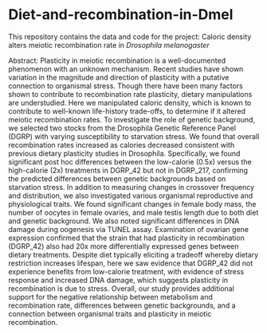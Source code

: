 # Diet-and-recombination-in-Dmel
This repository contains the data and code for the project: 
Caloric density alters meiotic recombination rate in *Drosophila melanogaster*

Abstract:
Plasticity in meiotic recombination is a well-documented phenomenon with an unknown mechanism. Recent studies have shown variation in the magnitude and direction of plasticity with a putative connection to organismal stress. Though there have been many factors shown to contribute to recombination rate plasticity, dietary manipulations are understudied. Here we manipulated caloric density, which is known to contribute to well-known life-history trade-offs, to determine if it altered meiotic recombination rates. To investigate the role of genetic background, we selected two stocks from the Drosophila Genetic Reference Panel (DGRP) with varying susceptibility to starvation stress. We found that overall recombination rates increased as calories decreased consistent with previous dietary plasticity studies in Drosophila. Specifically, we found significant post hoc differences between the low-calorie (0.5x) versus the high-calorie (2x) treatments in DGRP_42 but not in DGRP_217, confirming the predicted differences between genetic backgrounds based on starvation stress. In addition to measuring changes in crossover frequency and distribution, we also investigated various organismal reproductive and physiological traits. We found significant changes in female body mass, the number of oocytes in female ovaries, and male testis length due to both diet and genetic background. We also noted significant differences in DNA damage during oogenesis via TUNEL assay. Examination of ovarian gene expression confirmed that the strain that had plasticity in recombination (DGRP_42) also had 20x more differentially expressed genes between dietary treatments. Despite diet typically eliciting a tradeoff whereby dietary restriction increases lifespan, here we saw evidence that DGRP_42 did not experience benefits from low-calorie treatment, with evidence of stress response and increased DNA damage, which suggests plasticity in recombination is due to stress. Overall, our study provides additional support for the negative relationship between metabolism and recombination rate, differences between genetic backgrounds, and a connection between organismal traits and plasticity in meiotic recombination. 
